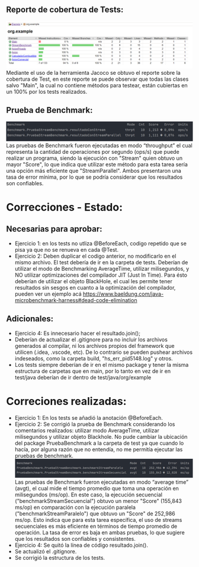 ## Reporte de cobertura de Tests:
![Reporte](CoberturaTests.png)
Mediante el uso de la herramienta Jacoco se obtuvo el reporte sobre la cobertura de Test, en este reporte se puede observar que todas las clases salvo "Main", la cual no contiene métodos para testear, están cubiertas en un 100% por los tests realizados. 
## Prueba de Benchmark:
![Benchmark](PruebaBenchmark.png)
Las pruebas de Benchmark fueron ejecutadas en modo “throughput” el cual representa la cantidad de operaciones por segundo (ops/s) que puede realizar un programa, siendo la ejecución con "Stream" quien obtuvo un mayor "Score", lo que indica que utilizar este método para esta tarea sería una opción más eficiente que "StreamParallel". Ambos presentaron una tasa de error mínima, por lo que se podría considerar que los resultados son confiables. 

# Correcciones - Estado: 
## Necesarias para aprobar:
- Ejercicio 1: en los tests no utliza @BeforeEach, codigo repetido que se pisa ya que no se renueva en cada @Test.
- Ejercicio 2: Deben duplicar el codigo anterior, no modificarlo en el mismo archivo. El test debería de ir en la carpeta de tests. Deberían de utilizar el modo de Benchmarking AverageTime, utilizar milisegundos, y NO utilizar optimizaciones del compilador JIT (Just In Time). Para ésto deberían de utilizar el objeto BlackHole, el cual les permite tener resultados sin sesgos en cuanto a la optimización del compilador, pueden ver un ejemplo acá https://www.baeldung.com/java-microbenchmark-harness#dead-code-elimination 

## Adicionales:
- Ejercicio 4: Es innecesario hacer el resultado.join();
- Deberían de actualizar el .gitignore para no incluir los archivos generados al compilar, ni los archivos propios del framework que utilicen (.idea, .vscode, etc). De lo contrario se pueden pushear archivos indeseados, como la carpeta build, "hs_err_pid5148.log" y otros.
- Los tests siempre deberían de ir en el mismo package y tener la misma estructura de carpetas que en main, por lo tanto en vez de ir en test/java deberían de ir dentro de test/java/org/example

# Correciones realizadas: 
- Ejercicio 1: En los tests se añadió la anotación @BeforeEach.
- Ejercicio 2: Se corrigió la prueba de Benchmark considerando los comentarios realizados: utilizar modo AverageTime, utilizar milisegundos y utilizar objeto Blackhole. No pude cambiar la ubicación del package PruebaBenchmark a la carpeta de test ya que cuando lo hacía, por alguna razón que no entendía, no me permitía ejecutar las pruebas de benchmark. 
![Benchmark actualizada](PruebaBenchmarkActualizada.png)
Las pruebas de Benchmark fueron ejecutadas en modo “average time” (avgt), el cual mide el tiempo promedio que toma una operación en milisegundos (ms/op). En este caso, la ejecución secuencial ("benchmarkStreamSecuencial") obtuvo un menor "Score" (155,843 ms/op) en comparación con la ejecución paralela ("benchmarkStreamParalelo") que obtuvo un "Score" de 252,986 ms/op. Esto indica que para esta tarea específica, el uso de streams secuenciales es más eficiente en términos de tiempo promedio de operación. La tasa de error es baja en ambas pruebas, lo que sugiere que los resultados son confiables y consistentes.
- Ejercicio 4: Se quitó la línea de código resultado.join().
- Se actualizó el .gitignore.
- Se corrigió la estructura de los tests. 